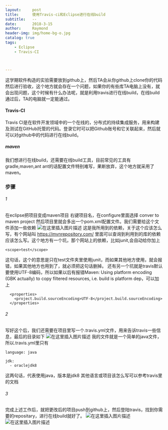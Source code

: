 ```yaml
---
layout:     post
title:      使用Travis-ci和Eclipse进行在线build
subtitle:   --
date:       2018-3-15
author:     Raymond
header-img: img/home-bg-o.jpg
catalog: true
tags:
    - Eclipse 
    - Travis-CI



---
```




这学期软件构造的实验需要放到github上，然后TA会从你github上clone你的代码然后进行验收，这个地方就会存在一个问题，如果你的有些库TA电脑上没有，就会出现问题，这个时候有什么办法呢，就是利用travis进行在线build，在线build通过后，TA的电脑就一定能通过。

#### Travis-CI
Travis CI是在软件开发领域中的一个在线的，分布式的持续集成服务，用来构建及测试在GitHub托管的代码。登录它时可以把Github账号和它关联起来，然后就可以对github中的代码进行在线build。
##### maven
我们想进行在线build，还需要在线build工具，目前常见的工具有 gradle,maven,ant
ant的话配置文件特别难写，果断放弃，这个地方就采用了maven。
### 步骤
###### 1
在eclipse把项目变成maven项目
右键项目名，在configure里面选择 conver to maven project
然后项目里就会多出一个pom.xml配置文件。我们需要给这个文件添加一些依赖
![在这里插入图片描述](https://img-blog.csdnimg.cn/20190310154323512.png?x-oss-process=image/watermark,type_ZmFuZ3poZW5naGVpdGk,shadow_10,text_aHR0cHM6Ly9ibG9nLmNzZG4ubmV0L3dlaXhpbl80Mjk3MDQ1Ng==,size_16,color_FFFFFF,t_70)
这是我所用到的依赖，关于这个应该怎么写，有个网站叫
https://mvnrepository.com/ 里面可以查询到利用到的库的依赖应该怎么写。这个地方有一个坑，那个网站上的依赖，比如junit,会自动给你加上
```
<scope>test</scope> 
```
这句话，这个的意思是只在test文件夹里使用junit，而如果其他地方使用，就会报错，如果其他地方也用到了，就必须把这句话删掉。
还有另一个坑就是travis默认要使用UTF-8编码，所以如果以后有报错Maven: Using platform encoding (GBK actually) to copy filtered resources, i.e. build is platform dep，可以加上
```
  <properties>
    <project.build.sourceEncoding>UTF-8</project.build.sourceEncoding>
  </properties>
```
###### 2
写好这个后，我们还需要在项目里写一个.travis.yml文件，用来告诉travis一些信息，最后的目录如下
![在这里插入图片描述](https://img-blog.csdnimg.cn/20190310155920640.png?x-oss-process=image/watermark,type_ZmFuZ3poZW5naGVpdGk,shadow_10,text_aHR0cHM6Ly9ibG9nLmNzZG4ubmV0L3dlaXhpbl80Mjk3MDQ1Ng==,size_16,color_FFFFFF,t_70)
我的文件就是一个简单的java文件，所以.travis.yml里只有
```
language: java

jdk:
  - oraclejdk8
```
 这两句话，代表使用java，版本是jdk8
 其他语言或项目该怎么写可以参考travis里的文档
 ###### 3
 完成上述工作后，就把更改后的项目push到github上，然后登陆travis，找到你需要的repositary，进行在线build就好了。
 ![在这里插入图片描述](https://img-blog.csdnimg.cn/20190310155807213.png?x-oss-process=image/watermark,type_ZmFuZ3poZW5naGVpdGk,shadow_10,text_aHR0cHM6Ly9ibG9nLmNzZG4ubmV0L3dlaXhpbl80Mjk3MDQ1Ng==,size_16,color_FFFFFF,t_70)
 ![在这里插入图片描述](https://img-blog.csdnimg.cn/20190310160050954.png?x-oss-process=image/watermark,type_ZmFuZ3poZW5naGVpdGk,shadow_10,text_aHR0cHM6Ly9ibG9nLmNzZG4ubmV0L3dlaXhpbl80Mjk3MDQ1Ng==,size_16,color_FFFFFF,t_70)